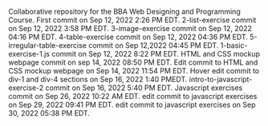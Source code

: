 Collaborative repository for the BBA Web Designing and Programming Course.
First commit on Sep 12, 2022 2:26 PM EDT.
2-list-exercise commit on Sep 12, 2022 3:58 PM EDT. 
3-image-exercise commit on Sep 12, 2022 04:16 PM EDT.
4-table-exercise commit on Sep 12, 2022 04:36 PM EDT.
5-irregular-table-exercise commit on Sep 12,2022 04:45 PM EDT.
1-basic-exercise-1.js commit on Sep 12, 2022 8:22 PM EDT.
HTML and CSS mockup webpage commit on sep 14, 2022 08:50 PM EDT.
Edit commit to HTML and CSS mockup webpage on Sep 14, 2022 11:54 PM EDT.
Hover edit commit to div-1 and div-4 sections on Sep 16, 2022 1:40 PMEDT.
intro-to-javascript-exercise-2 commit on Sep 16, 2022 5:40 PM EDT.
Javascript exercises commit on Sep 26, 2022 10:22 AM EDT.
edit commit to javascript exercises on Sep 29, 2022 09:41 PM EDT.
edit commit to javascript exercises on Sep 30, 2022 05:38 PM EDT.
